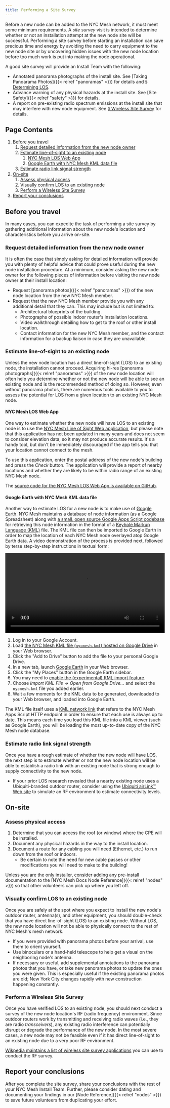 ```yaml
---
title: Performing a Site Survey
---
```


Before a new node can be added to the NYC Mesh network, it must meet some minimum requirements. A *site survey* visit is intended to determine whether or not an installation attempt at the new node site will be successful. Performing a site survey before starting an installation can save precious time and energy by avoiding the need to carry equipment to the new node site or by uncovering hidden issues with the new node location before too much work is put into making the node operational.

A good site survey will provide an Install Team with the following:

* Annotated panorama photographs of the install site. See [Taking Panoarama Photos]({{< relref "panoramas" >}}) for details and [§ Determining LOS](#visually-confirm-los-to-an-existing-node).
* Advance warning of any physical hazards at the install site. See [Site Safety]({{< relref "safety" >}}) for details.
* A report on pre-existing radio spectrum emissions at the install site that may interfere with new node equipment. See [§ Wireless Site Survey](#perform-a-wireless-site-survey) for details.

## Page Contents

1. [Before you travel](#before-you-travel)
    1. [Request detailed information from the new node owner](#request-detailed-information-from-the-new-node-owner)
    1. [Estimate line-of-sight to an existing node](#estimate-line-of-sight-to-an-existing-node)
        1. [NYC Mesh LOS Web App](#nyc-mesh-los-web-app)
        1. [Google Earth with NYC Mesh KML data file](#google-earth-with-nyc-mesh-kml-data-file)
    1. [Estimate radio link signal strength](#estimate-radio-link-signal-strength)
1. [On-site](#on-site)
    1. [Assess physical access](#assess-physical-access)
    1. [Visually confirm LOS to an existing node](#visually-confirm-los-to-an-existing-node)
    1. [Perform a Wireless Site Survey](#perform-a-wireless-site-survey)
1. [Report your conclusions](#report-your-conclusions)

## Before you travel

In many cases, you can expedite the task of performing a site survey by gathering additional information about the new node's location and characteristics before you arrive on-site.

### Request detailed information from the new node owner

It is often the case that simply asking for detailed information will provide you with plenty of helpful advice that could prove useful during the new node installation procedure. At a minimum, consider asking the new node owner for the following pieces of information before visiting the new node owner at their install location:

* Request [panorama photos]({{< relref "panoramas" >}}) of the new node location from the new NYC Mesh member.
* Request that the new NYC Mesh member provide you with any additional detail that they can. This may include but is not limited to:
    * Architectural blueprints of the building.
    * Photographs of possible indoor router's installation locations.
    * Video walkthrough detailing how to get to the roof or other install location.
    * Contact information for the new NYC Mesh member, and the contact information for a backup liaison in case they are unavailable.

### Estimate line-of-sight to an existing node

Unless the new node location has a direct line-of-sight (LOS) to an existing node, the installation cannot proceed. Acquiring hi-res [panorama photographs]({{< relref "panoramas" >}}) of the new node location will often help you determine whether or not the new node will be able to see an existing node and is the recommended method of doing so. However, even without panorama photos, there are numerous tools available to you to assess the potential for LOS from a given location to an existing NYC Mesh node.

#### NYC Mesh LOS Web App

One way to estimate whether the new node will have LOS to an existing node is to use the [NYC Mesh Line of Sight Web application](https://los.nycmesh.net/), but please note that this application has not been updated in many years and does not seem to consider elevation data, so it may not produce accurate results. It's a handy tool, but don't be immediately discouraged if the app tells you that your location cannot connect to the mesh.

To use this application, enter the postal address of the new node's building and press the *Check* button. The application will provide a report of nearby locations and whether they are likely to be within radio range of an existing NYC Mesh node.

The [source code for the NYC Mesh LOS Web App is available on GitHub](https://github.com/nycmeshnet/line-of-sight).

#### Google Earth with NYC Mesh KML data file

Another way to estimate LOS for a new node is to make use of [Google Earth](https://en.wikipedia.org/wiki/Google_Earth). NYC Mesh maintains a database of node information (as a Google Spreadsheet) along with [a small, open source Google Apps Script codebase](https://github.com/nycmeshnet/apps-script) for retrieving this node information in the format of a [Keyhole Markup Language (KML)](https://en.wikipedia.org/wiki/Keyhole_Markup_Language) file. The KML file can then be imported to Google Earth in order to map the location of each NYC Mesh node overlayed atop Google Earth data. A video demonstration of the process is provided next, followed by terse step-by-step instructions in textual form:

<video controls="controls"
    title="How to import NYC Mesh node data in KML to Google Earth"
    src="/video/nycmesh-google-earth-kml-howto.m4v"
    width="100%"
/>

1. Log in to your Google Account.
1. Load [the NYC Mesh KML file (`nycmesh.kml`) hosted on Google Drive](https://drive.google.com/file/d/0B6UiR4opmB4JU29VWVVNRmpva2M/view) in your Web browser.
1. Click the "Add to Drive" button to add the file to your personal Google Drive.
1. In a new tab, launch [Google Earth](https://earth.google.com/) in your Web browser.
1. Click the "My Places" button in the Google Earth sidebar.
1. You may need to [enable the (experimental) KML import feature](https://support.google.com/earth/answer/7365595).
1. Choose *Import KML File* &rarr; *Open from Google Drive…* and select the `nycmesh.kml` file you added earlier.
1. Wait a few moments for the KML data to be generated, downloaded to your Web browser, and loaded into Google Earth.

The KML file itself uses a [KML network link](https://developers.google.com/kml/documentation/kml_tut#network-links) that refers to the NYC Mesh Apps Script HTTP endpoint in order to ensure that each use is always up to date. This means each time you load this KML file into a KML viewer (such as Google Earth), you will be loading the most up-to-date copy of the NYC Mesh node database.

### Estimate radio link signal strength

Once you have a rough estimate of whether the new node will have LOS, the next step is to estimate whether or not the new node location will be able to establish a radio link with an existing node that is strong enough to supply connectivity to the new node.

* If your prior LOS research revealed that a nearby existing node uses a Ubiquiti-branded outdoor router, consider using the [Ubiquiti airLink™ Web site](https://link.ui.com/) to simulate an RF environment to estimate connectivity levels.

## On-site

### Assess physical access

1. Determine that you can access the roof (or window) where the CPE will be installed.
1. Document any physical hazards in the way to the install location.
1. Document a route for any cabling you will need (Ethernet, etc.) to run down from the roof or indoors.
    * Be certain to note the need for new cable passes or other modifications you will need to make to the building!

Unless you are the only installer, consider adding any pre-install documentation to the [NYC Mesh Docs Node Reference]({{< relref "nodes" >}}) so that other volunteers can pick up where you left off.

### Visually confirm LOS to an existing node

Once you are safely at the spot where you expect to install the new node's outdoor router, antenna(s), and other equipment, you should double-check that you have direct line-of-sight (LOS) to an existing node. Without LOS, the new node location will not be able to physically connect to the rest of NYC Mesh's mesh network.

* If you were provided with panorama photos before your arrival, use them to orient yourself.
* Use binoculars or a hand-held telescope to help get a visual on the neighboring node's antenna.
* If necessary or useful, add supplemental annotations to the panorama photos that you have, or take new panorama photos to update the ones you were given. This is especially useful if the existing panorama photos are old; New York City changes rapidly with new construction happening constantly.

### Perform a Wireless Site Survey

Once you have verified LOS to an existing node, you should next conduct a survey of the new node location's RF (radio frequency) environment. Since outdoor routers work by transmitting and receiving radio waves (i.e., they are radio *transceivers*), any existing radio interference can potentially disrupt or degrade the performance of the new node. In the most severe cases, a new node may not be feasible even if it has direct line-of-sight to an existing node due to a very poor RF environment.

[Wikpedia maintains a list of wireless site survey applications](https://en.wikipedia.org/wiki/Comparison_of_wireless_site_survey_applications) you can use to conduct the RF survey.

## Report your conclusions

After you complete the site survey, share your conclusions with the rest of your NYC Mesh Install Team. Further, please consider dating and documenting your findings in our [Node Reference]({{< relref "nodes" >}}) to save future volunteers from duplicating your effort.
